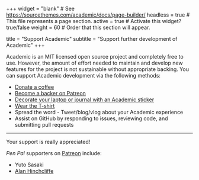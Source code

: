 +++
widget = "blank"  # See https://sourcethemes.com/academic/docs/page-builder/
headless = true  # This file represents a page section.
active = true  # Activate this widget? true/false
weight = 60  # Order that this section will appear.

title = "Support Academic"
subtitle = "Support further development of Academic"
+++

Academic is an MIT licensed open source project and completely free to use. However, the amount of effort needed to maintain and develop new features for the project is not sustainable without appropriate backing. You can support Academic development via the following methods: 

- [Donate a coffee](https://paypal.me/cushen)
- [Become a backer on Patreon](https://www.patreon.com/cushen)
- [Decorate your laptop or journal with an Academic sticker](https://www.redbubble.com/people/neutreno/works/34387919-academic)
- [Wear the T-shirt](https://academic.threadless.com/)
- Spread the word - Tweet/blog/vlog about your Academic experience
- Assist on GitHub by responding to issues, reviewing code, and submitting pull requests

---

Your support is really appreciated!

_Pen Pal_ supporters on [Patreon](https://www.patreon.com/cushen) include:

- Yuto Sasaki
- [Alan Hinchcliffe](http://alanhinchcliffe.com/)
